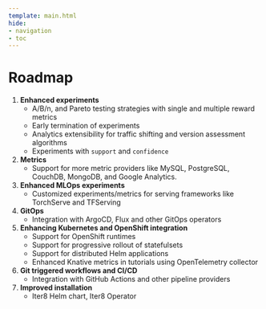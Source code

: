 ```yaml
---
template: main.html
hide:
- navigation
- toc
---
```


# Roadmap

1. **Enhanced experiments**
    * A/B/n, and Pareto testing strategies with single and multiple reward metrics
    * Early termination of experiments
    * Analytics extensibility for traffic shifting and version assessment algorithms
    * Experiments with `support` and `confidence`
2. **Metrics**
    * Support for more metric providers like MySQL, PostgreSQL, CouchDB, MongoDB, and Google Analytics.
3. **Enhanced MLOps experiments**
    * Customized experiments/metrics for serving frameworks like TorchServe and TFServing
4. **GitOps**
    * Integration with ArgoCD, Flux and other GitOps operators
5. **Enhancing Kubernetes and OpenShift integration**
    * Support for OpenShift runtimes
    * Support for progressive rollout of statefulsets
    * Support for distributed Helm applications
    * Enhanced Knative metrics in tutorials using OpenTelemetry collector
6. **Git triggered workflows and CI/CD**
    * Integration with GitHub Actions and other pipeline providers
7. **Improved installation**
    * Iter8 Helm chart, Iter8 Operator
